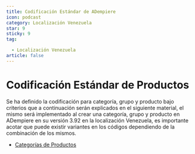 ```yaml
---
title: Codificación Estándar de ADempiere
icon: podcast
category: Localización Venezuela
star: 9
sticky: 9
tag:

  - Localización Venezuela
article: false
---
```


**Codificación Estándar de Productos**
======================================

Se ha definido la codificación para categoría, grupo y producto bajo criterios que a continuación serán explicados en el siguiente material, el mismo será implementado al crear una categoría, grupo y producto en ADempiere en su versión 3.92 en la localización Venezuela, es importante acotar que puede existir variantes en los códigos dependiendo de la combinación de los mismos.

- [Categorías de Productos](product-coding)
